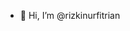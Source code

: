 - 👋 Hi, I’m @rizkinurfitrian
<!---
rizkinurfitrian/rizkinurfitrian is a ✨ special ✨ repository because its `README.md` (this file) appears on your GitHub profile.
You can click the Preview link to take a look at your changes.
--->
